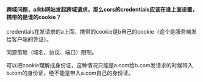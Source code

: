 
#### 跨域问题，a向b网站发起跨域请求，那么cors的credentials应该在谁上面设置，携带的是谁的cookie？

credentials在发请求的a上面，携带的cookie是b自己的cookie（这个是服务端发给客户端的凭证）。

同源策略（域名、协议、端口）限制。

可以把cookie理解成身份证，这种情况只能是a.com给b.com发请求的时候带入b.com的身份证，绝不能是带入a.com自己的身份证。